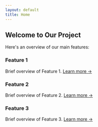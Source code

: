 ```yaml
---
layout: default
title: Home
---
```


## Welcome to Our Project

Here's an overview of our main features:

<div class="feature-grid">
    <div class="feature-card">
        <h3>Feature 1</h3>
        <p>Brief overview of Feature 1. <a href="{{ '/feature1' | relative_url }}">Learn more →</a></p>
    </div>
    <div class="feature-card">
        <h3>Feature 2</h3>
        <p>Brief overview of Feature 2. <a href="{{ '/feature2' | relative_url }}">Learn more →</a></p>
    </div>
    <div class="feature-card">
        <h3>Feature 3</h3>
        <p>Brief overview of Feature 3. <a href="{{ '/feature3' | relative_url }}">Learn more →</a></p>
    </div>
</div>